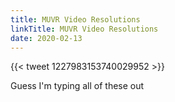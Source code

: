 ```yaml
---
title: MUVR Video Resolutions
linkTitle: MUVR Video Resolutions
date: 2020-02-13
---
```


{{< tweet 1227983153740029952 >}}

Guess I'm typing all of these out
